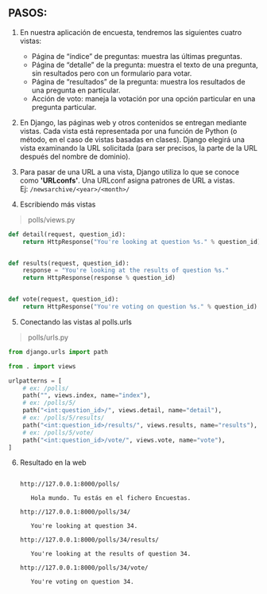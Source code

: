## PASOS:

1. En nuestra aplicación de encuesta, tendremos las siguientes cuatro vistas:

   - Página de “índice” de preguntas: muestra las últimas preguntas.
   - Página de “detalle” de la pregunta: muestra el texto de una pregunta, sin resultados pero con un formulario para votar.
   - Página de “resultados” de la pregunta: muestra los resultados de una pregunta en particular.
   - Acción de voto: maneja la votación por una opción particular en una pregunta particular.

2. En Django, las páginas web y otros contenidos se entregan mediante vistas. Cada vista está representada por una función de Python (o método, en el caso de vistas basadas en clases). Django elegirá una vista examinando la URL solicitada (para ser precisos, la parte de la URL después del nombre de dominio).

3. Para pasar de una URL a una vista, Django utiliza lo que se conoce como **'URLconfs'**. Una URLconf asigna patrones de URL a vistas. <br>
   Ej: `/newsarchive/<year>/<month>/`

4. Escribiendo más vistas

> polls/views.py

```python
def detail(request, question_id):
    return HttpResponse("You're looking at question %s." % question_id)


def results(request, question_id):
    response = "You're looking at the results of question %s."
    return HttpResponse(response % question_id)


def vote(request, question_id):
    return HttpResponse("You're voting on question %s." % question_id)
```

5. Conectando las vistas al polls.urls

> polls/urls.py

```python
from django.urls import path

from . import views

urlpatterns = [
    # ex: /polls/
    path("", views.index, name="index"),
    # ex: /polls/5/
    path("<int:question_id>/", views.detail, name="detail"),
    # ex: /polls/5/results/
    path("<int:question_id>/results/", views.results, name="results"),
    # ex: /polls/5/vote/
    path("<int:question_id>/vote/", views.vote, name="vote"),
]
```

6. Resultado en la web

   ```

   http://127.0.0.1:8000/polls/

      Hola mundo. Tu estás en el fichero Encuestas.

   http://127.0.0.1:8000/polls/34/

      You're looking at question 34.

   http://127.0.0.1:8000/polls/34/results/

      You're looking at the results of question 34.

   http://127.0.0.1:8000/polls/34/vote/

      You're voting on question 34.

   ```
